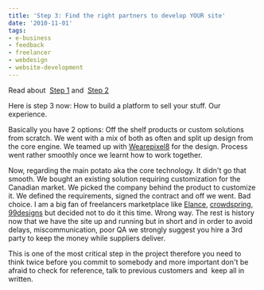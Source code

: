 ```yaml
---
title: 'Step 3: Find the right partners to develop YOUR site'
date: '2010-11-01'
tags:
- e-business
- feedback
- freelancer
- webdesign
- website-development
---
```


Read about 
[Step 1](http://stratmarkeco.com/blog/2010/07/step-1-find-company-name-and-build-identity/) and 
[Step 2](http://stratmarkeco.com/blog/2010/07/step-2-find-payment-gateway-in-canada/)

Here is step 3 now: How to build a platform to sell your stuff. Our experience.

Basically you have 2 options: Off the shelf products or custom solutions from scratch. We went with a mix of both as often and split up design from the core engine. We teamed up with 
[Wearepixel8](http://www.wearepixel8.com/) for the design. Process went rather smoothly once we learnt how to work together.

Now, regarding the main potato aka the core technology. It didn't go that smooth. We bought an existing solution requiring customization for the Canadian market. We picked the company behind the product to customize it. We defined the requirements, signed the contract and off we went. Bad choice. I am a big fan of freelancers marketplace like 
[Elance](http://www.elance.com/), 
[crowdspring](http://www.crowdspring.com/), 
[99designs](http://www.99designs.com/) but decided not to do it this time. Wrong way. The rest is history now that we have the site up and running but in short and in order to avoid delays, miscommunication, poor QA we strongly suggest you hire a 3rd party to keep the money while suppliers deliver.

This is one of the most critical step in the project therefore you need to think twice before you commit to somebody and more important don't be afraid to check for reference, talk to previous customers and  keep all in written.

